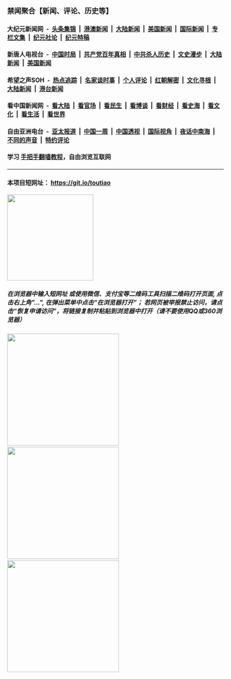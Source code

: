 ### 禁闻聚合【新闻、评论、历史等】

#### 大纪元新闻网 &nbsp;-&nbsp; [头条集锦](indexes/E头条集锦.md?t=02131555) &nbsp;|&nbsp; [港澳新闻](indexes/E港澳新闻.md?t=02131555)  &nbsp;|&nbsp; [大陆新闻](indexes/E大陆新闻.md?t=02131555) &nbsp;|&nbsp; [美国新闻](indexes/E美国新闻.md?t=02131555) &nbsp;|&nbsp; [国际新闻](indexes/E国际新闻.md?t=02131555) &nbsp;|&nbsp; [专栏文集](indexes/E专栏文集.md?t=02131555) &nbsp;|&nbsp; [纪元社论](indexes/E纪元社论.md?t=02131555) &nbsp;|&nbsp; [纪元特稿](indexes/E纪元特稿.md?t=02131555) 

#### 新唐人电视台 &nbsp;-&nbsp; [中国时局](indexes/N中国时局.md?t=02131555) &nbsp;|&nbsp; [共产党百年真相](indexes/N共产党百年真相.md?t=02131555) &nbsp;|&nbsp; [中共杀人历史](indexes/N中共杀人历史.md?t=02131555) &nbsp;|&nbsp; [文史漫步](indexes/N文史漫步.md?t=02131555) &nbsp;|&nbsp; [大陆新闻](indexes/N大陆新闻.md?t=02131555) &nbsp;|&nbsp; [美国新闻](indexes/N美国新闻.md?t=02131555)

#### 希望之声SOH &nbsp;-&nbsp; [热点追踪](indexes/H热点追踪.md?t=02131555) &nbsp;|&nbsp; [名家谈时事](indexes/H名家谈时事.md?t=02131555) &nbsp;|&nbsp; [个人评论](indexes/H个人评论.md?t=02131555)  &nbsp;|&nbsp; [红朝解密](indexes/H红朝解密.md?t=02131555) &nbsp;|&nbsp; [文化寻根](indexes/H文化寻根.md?t=02131555) &nbsp;|&nbsp; [大陆新闻](indexes/H大陆新闻.md?t=02131555) &nbsp;|&nbsp; [港台新闻](indexes/H港台新闻.md?t=02131555)

#### 看中国新闻网 &nbsp;-&nbsp; [看大陆](indexes/S看大陆.md?t=02131555) &nbsp;|&nbsp; [看官场](indexes/S看官场.md?t=02131555) &nbsp;|&nbsp; [看民生](indexes/S看民生.md?t=02131555)  &nbsp;|&nbsp; [看博谈](indexes/S看博谈.md?t=02131555) &nbsp;|&nbsp; [看财经](indexes/S看财经.md?t=02131555) &nbsp;|&nbsp; [看史海](indexes/S看史海.md?t=02131555) &nbsp;|&nbsp; [看文化](indexes/S看文化.md?t=02131555) &nbsp;|&nbsp; [看生活](indexes/S看生活.md?t=02131555) &nbsp;|&nbsp; [看世界](indexes/S看世界.md?t=02131555)

#### 自由亚洲电台 &nbsp;-&nbsp; [亚太报道](indexes/R亚太报道.md?t=02131555) &nbsp;|&nbsp; [中国一周](indexes/R中国一周.md?t=02131555) &nbsp;|&nbsp; [中国透视](indexes/R中国透视.md?t=02131555)  &nbsp;|&nbsp; [国际视角](indexes/R国际视角.md?t=02131555) &nbsp;|&nbsp; [夜话中南海](indexes/R夜话中南海.md?t=02131555) &nbsp;|&nbsp; [不同的声音](indexes/R不同的声音.md?t=02131555) &nbsp;|&nbsp; [特约评论](indexes/R特约评论.md?t=02131555)

#### 学习 [手把手翻墙教程](https://github.com/gfw-breaker/guides/wiki)，自由浏览互联网

----

#### 本项目短网址： https://git.io/toutiao
<img src="https://raw.githubusercontent.com/gfw-breaker/banned-news/master/scripts/img/qr.png" width="200px"/>  

##### 在浏览器中输入短网址 或使用微信、支付宝等二维码工具扫描二维码打开页面, 点击右上角"...", 在弹出菜单中点击“在浏览器打开”； 若网页被举报禁止访问，请点击“恢复申请访问”，将链接复制并粘贴到浏览器中打开（请不要使用QQ或360浏览器）

<img src="https://raw.githubusercontent.com/gfw-breaker/banned-news/master/scripts/img/1.png" width="260px"/> &nbsp; <img src="https://raw.githubusercontent.com/gfw-breaker/banned-news/master/scripts/img/2.png" width="260px"/> &nbsp; <img src="https://raw.githubusercontent.com/gfw-breaker/banned-news/master/scripts/img/3.png" width="260px"/>
